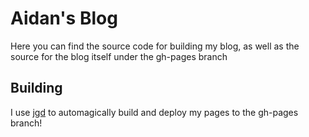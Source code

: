 # Aidan's Blog
Here you can find the source code for building my blog, as well as the source for the blog itself under the gh-pages branch
## Building
I use [jgd](https://github.com/yegor256/jekyll-github-deploy) to automagically build and deploy my pages to the gh-pages branch!
